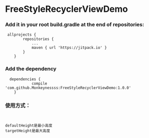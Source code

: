 # FreeStyleRecyclerViewDemo

<P><h3>Add it in your root build.gradle at the end of repositories:</h3></p>

<pre><code>	allprojects {
		repositories {
			...
			maven { url 'https://jitpack.io' }
		}
	}</code></pre>
    
<P><h3> Add the dependency</h3></p>

   <pre><code>	dependencies {
	        compile 'com.github.Monkeynessss:FreeStyleRecyclerViewDemo:1.0.0'
	}
</code></pre>


<P><h3>使用方式：</h3></p>

   <pre><code> <zl.com.freestylerecyclerview.FreeStyleRecyclerView
        android:id="@+id/list"
        android:layout_width="match_parent"
        android:layout_height="0dp"
        android:layout_weight="1"
        app:defaultHeight="100dp"
        app:targetHeight="300dp" /></code></pre>

    
        
    defaultHeight是最小高度
    targetHeight是最大高度
